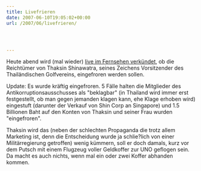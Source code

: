```yaml
---
title: Livefrieren
date: 2007-06-10T19:05:02+00:00
url: /2007/06/livefrieren/




---
```

Heute abend wird (mal wieder) [live im Fernsehen verkündet][1], ob die Reichtümer von Thaksin Shinawatra, seines Zeichens Vorsitzender des Thailändischen Golfvereins, eingefroren werden sollen.

Update: Es wurde kräftig eingefroren. 5 Fälle halten die Mitglieder des Antikorruptionsausschusses als "beklagbar" (in Thailand wird immer erst festgestellt, ob man gegen jemanden klagen kann, ehe Klage erhoben wird) eingestuft (darunter der Verkauf von Shin Corp an Singapore) und 1.5 Billionen Baht auf den Konten von Thaksin und seiner Frau wurden "eingefroren".

Thaksin wird das (neben der schlechten Propaganda die trotz allem Marketing ist, denn die Entscheidung wurde ja schlie?lich von einer Militärregierung getroffen) wenig kümmern, soll er doch damals, kurz vor dem Putsch mit einem Flugzeug voller Geldkoffer zur <span class="caps">UNO</span> geflogen sein. Da macht es auch nichts, wenn mal ein oder zwei Koffer abhanden kommen.

 [1]: http://www.nationmultimedia.com/breakingnews/read.php?newsid=30036539
